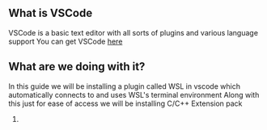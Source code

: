
## What is VSCode

VSCode is a basic text editor with all sorts of plugins and various language support
You can get VSCode [here](https://code.visualstudio.com/download)

## What are we doing with it?
In this guide we will be installing a plugin called WSL in vscode which automatically connects to and uses WSL's terminal environment
Along with this just for ease of access we will be installing C/C++ Extension pack

1. 